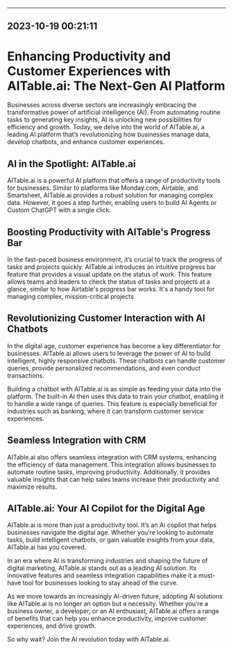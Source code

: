 

---------------------------------------------
2023-10-19 00:21:11
---------------------------------------------

# Enhancing Productivity and Customer Experiences with AITable.ai: The Next-Gen AI Platform

Businesses across diverse sectors are increasingly embracing the transformative power of artificial intelligence (AI). From automating routine tasks to generating key insights, AI is unlocking new possibilities for efficiency and growth. Today, we delve into the world of AITable.ai, a leading AI platform that’s revolutionizing how businesses manage data, develop chatbots, and enhance customer experiences.

## AI in the Spotlight: AITable.ai

AITable.ai is a powerful AI platform that offers a range of productivity tools for businesses. Similar to platforms like Monday.com, Airtable, and Smartsheet, AITable.ai provides a robust solution for managing complex data. However, it goes a step further, enabling users to build AI Agents or Custom ChatGPT with a single click.

## Boosting Productivity with AITable's Progress Bar

In the fast-paced business environment, it’s crucial to track the progress of tasks and projects quickly. AITable.ai introduces an intuitive progress bar feature that provides a visual update on the status of work. This feature allows teams and leaders to check the status of tasks and projects at a glance, similar to how Airtable's progress bar works. It's a handy tool for managing complex, mission-critical projects.

## Revolutionizing Customer Interaction with AI Chatbots

In the digital age, customer experience has become a key differentiator for businesses. AITable.ai allows users to leverage the power of AI to build intelligent, highly responsive chatbots. These chatbots can handle customer queries, provide personalized recommendations, and even conduct transactions.

Building a chatbot with AITable.ai is as simple as feeding your data into the platform. The built-in AI then uses this data to train your chatbot, enabling it to handle a wide range of queries. This feature is especially beneficial for industries such as banking, where it can transform customer service experiences.

## Seamless Integration with CRM

AITable.ai also offers seamless integration with CRM systems, enhancing the efficiency of data management. This integration allows businesses to automate routine tasks, improving productivity. Additionally, it provides valuable insights that can help sales teams increase their productivity and maximize results.

## AITable.ai: Your AI Copilot for the Digital Age

AITable.ai is more than just a productivity tool. It’s an AI copilot that helps businesses navigate the digital age. Whether you’re looking to automate tasks, build intelligent chatbots, or gain valuable insights from your data, AITable.ai has you covered.

In an era where AI is transforming industries and shaping the future of digital marketing, AITable.ai stands out as a leading AI solution. Its innovative features and seamless integration capabilities make it a must-have tool for businesses looking to stay ahead of the curve.

As we move towards an increasingly AI-driven future, adopting AI solutions like AITable.ai is no longer an option but a necessity. Whether you’re a business owner, a developer, or an AI enthusiast, AITable.ai offers a range of benefits that can help you enhance productivity, improve customer experiences, and drive growth.

So why wait? Join the AI revolution today with AITable.ai.

